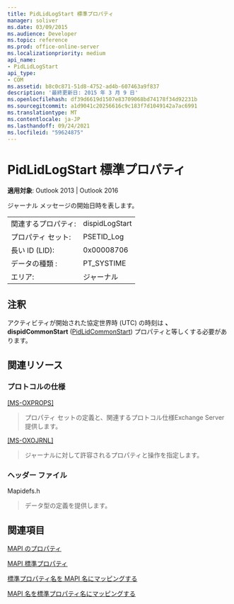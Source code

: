 ```yaml
---
title: PidLidLogStart 標準プロパティ
manager: soliver
ms.date: 03/09/2015
ms.audience: Developer
ms.topic: reference
ms.prod: office-online-server
ms.localizationpriority: medium
api_name:
- PidLidLogStart
api_type:
- COM
ms.assetid: b8c0c871-51d8-4752-ad4b-607463a9f837
description: '最終更新日: 2015 年 3 月 9 日'
ms.openlocfilehash: df39d6619d1507e83709068bd74178f34d92231b
ms.sourcegitcommit: a1d9041c20256616c9c183f7d1049142a7ac6991
ms.translationtype: MT
ms.contentlocale: ja-JP
ms.lasthandoff: 09/24/2021
ms.locfileid: "59624875"
---
```

# <a name="pidlidlogstart-canonical-property"></a>PidLidLogStart 標準プロパティ

  
  
**適用対象**: Outlook 2013 | Outlook 2016 
  
ジャーナル メッセージの開始日時を表します。
  
|||
|:-----|:-----|
|関連するプロパティ:  <br/> |dispidLogStart  <br/> |
|プロパティ セット:  <br/> |PSETID_Log  <br/> |
|長い ID (LID):  <br/> |0x00008706  <br/> |
|データの種類 :   <br/> |PT_SYSTIME  <br/> |
|エリア:  <br/> |ジャーナル  <br/> |
   
## <a name="remarks"></a>注釈

アクティビティが開始された協定世界時 (UTC) の時刻は **、dispidCommonStart** ([PidLidCommonStart](pidlidcommonstart-canonical-property.md)) プロパティと等しくする必要があります。
  
## <a name="related-resources"></a>関連リソース

### <a name="protocol-specifications"></a>プロトコルの仕様

[[MS-OXPROPS]](https://msdn.microsoft.com/library/f6ab1613-aefe-447d-a49c-18217230b148%28Office.15%29.aspx)
  
> プロパティ セットの定義と、関連するプロトコル仕様Exchange Server提供します。
    
[[MS-OXOJRNL]](https://msdn.microsoft.com/library/2aa04fd2-0f36-4ce4-9178-c0fc70aa8d43%28Office.15%29.aspx)
  
> ジャーナルに対して許容されるプロパティと操作を指定します。
    
### <a name="header-files"></a>ヘッダー ファイル

Mapidefs.h
  
> データ型の定義を提供します。
    
## <a name="see-also"></a>関連項目



[MAPI のプロパティ](mapi-properties.md)
  
[MAPI 標準プロパティ](mapi-canonical-properties.md)
  
[標準プロパティ名を MAPI 名にマッピングする](mapping-canonical-property-names-to-mapi-names.md)
  
[MAPI 名を標準プロパティ名にマッピングする](mapping-mapi-names-to-canonical-property-names.md)


